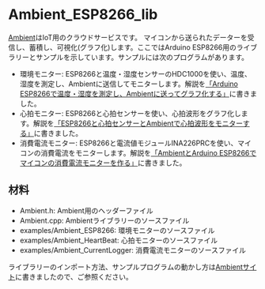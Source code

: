 # Ambient_ESP8266_lib

[Ambient](https://ambidata.io)はIoT用のクラウドサービスです。 マイコンから送られたデーターを受信し、蓄積し、可視化(グラフ化)します。ここではArduino ESP8266用のライブラリーとサンプルを示しています。サンプルには次のプログラムがあります。

* 環境モニター: ESP8266と温度・湿度センサーのHDC1000を使い、温度、湿度を測定し、Ambientに送信してモニターします。解説を[「Arduino ESP8266で温度・湿度を測定し、Ambientに送ってグラフ化する」](https://ambidata.io/docs/esp8266/)に書きました。
* 心拍モニター: ESP8266と心拍センサーを使い、心拍波形をグラフ化します。解説を[「ESP8266と心拍センサーとAmbientで心拍波形をモニターする」](https://ambidata.io/examples/heartbeat/)に書きました。
* 消費電流モニター: ESP8266と電流値モジュールINA226PRCを使い、マイコンの消費電流をモニターします。解説を[「AmbientとArduino ESP8266でマイコンの消費電流モニターを作る」](https://ambidata.io/examples/current-logger/)に書きました。

## 材料

* Ambient.h: Ambient用のヘッダーファイル
* Ambient.cpp: Ambientライブラリーのソースファイル
* examples/Ambient_ESP8266: 環境モニターのソースファイル
* examples/Ambient_HeartBeat: 心拍モニターのソースファイル
* examples/Ambient_CurrentLogger: 消費電流モニターのソースファイル

ライブラリーのインポート方法、サンプルプログラムの動かし方は[Ambientサイト](https://ambidata.io/docs/esp8266/)に書きましたので、ご参照ください。

